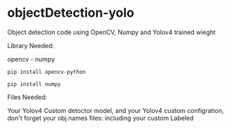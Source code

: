 # objectDetection-yolo
Object detection code using OpenCV, Numpy and Yolov4 trained wieght 

Library Needed: 

opencv - numpy

```
pip install opencv-python

pip install numpy
```
Files Needed: 

Your Yolov4 Custom detoctor model, and your Yolov4 custom configration,
don't forget your obj.names files: including your custom Labeled
